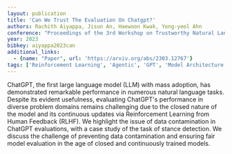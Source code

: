 ```yaml
---
layout: publication
title: 'Can We Trust The Evaluation On Chatgpt?'
authors: Rachith Aiyappa, Jisun An, Haewoon Kwak, Yong-yeol Ahn
conference: "Proceedings of the 3rd Workshop on Trustworthy Natural Language Processing (TrustNLP 2023) (July 2023) 47-54"
year: 2023
bibkey: aiyappa2023can
additional_links:
  - {name: "Paper", url: 'https://arxiv.org/abs/2303.12767'}
tags: ['Reinforcement Learning', 'Agentic', 'GPT', 'Model Architecture']
---
```

ChatGPT, the first large language model (LLM) with mass adoption, has
demonstrated remarkable performance in numerous natural language tasks. Despite
its evident usefulness, evaluating ChatGPT's performance in diverse problem
domains remains challenging due to the closed nature of the model and its
continuous updates via Reinforcement Learning from Human Feedback (RLHF). We
highlight the issue of data contamination in ChatGPT evaluations, with a case
study of the task of stance detection. We discuss the challenge of preventing
data contamination and ensuring fair model evaluation in the age of closed and
continuously trained models.
